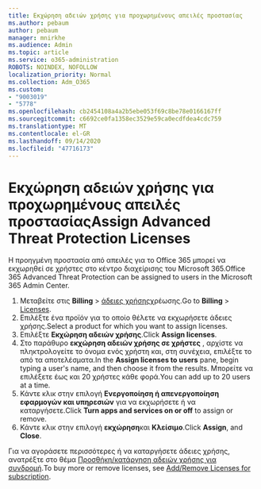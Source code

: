 ```yaml
---
title: Εκχώρηση αδειών χρήσης για προχωρημένους απειλές προστασίας
ms.author: pebaum
author: pebaum
manager: mnirkhe
ms.audience: Admin
ms.topic: article
ms.service: o365-administration
ROBOTS: NOINDEX, NOFOLLOW
localization_priority: Normal
ms.collection: Adm_O365
ms.custom:
- "9003019"
- "5778"
ms.openlocfilehash: cb2454108a4a2b5ebe053f69c8be78e0166167ff
ms.sourcegitcommit: c6692ce0fa1358ec3529e59ca0ecdfdea4cdc759
ms.translationtype: MT
ms.contentlocale: el-GR
ms.lasthandoff: 09/14/2020
ms.locfileid: "47716173"
---
```

# <a name="assign-advanced-threat-protection-licenses"></a><span data-ttu-id="ef653-102">Εκχώρηση αδειών χρήσης για προχωρημένους απειλές προστασίας</span><span class="sxs-lookup"><span data-stu-id="ef653-102">Assign Advanced Threat Protection Licenses</span></span>

<span data-ttu-id="ef653-103">Η προηγμένη προστασία από απειλές για το Office 365 μπορεί να εκχωρηθεί σε χρήστες στο κέντρο διαχείρισης του Microsoft 365.</span><span class="sxs-lookup"><span data-stu-id="ef653-103">Office 365 Advanced Threat Protection can be assigned to users in the Microsoft 365 Admin Center.</span></span>

1. <span data-ttu-id="ef653-104">Μεταβείτε στις **Billing**  >  [άδειες χρήσης](https://go.microsoft.com/fwlink/p/?linkid=842264)χρέωσης.</span><span class="sxs-lookup"><span data-stu-id="ef653-104">Go to **Billing** > [Licenses](https://go.microsoft.com/fwlink/p/?linkid=842264).</span></span>
2. <span data-ttu-id="ef653-105">Επιλέξτε ένα προϊόν για το οποίο θέλετε να εκχωρήσετε άδειες χρήσης.</span><span class="sxs-lookup"><span data-stu-id="ef653-105">Select a product for which you want to assign licenses.</span></span>
3. <span data-ttu-id="ef653-106">Επιλέξτε **Εκχώρηση αδειών χρήσης**.</span><span class="sxs-lookup"><span data-stu-id="ef653-106">Click **Assign licenses**.</span></span>
4. <span data-ttu-id="ef653-107">Στο παράθυρο **εκχώρηση αδειών χρήσης σε χρήστες**  , αρχίστε να πληκτρολογείτε το όνομα ενός χρήστη και, στη συνέχεια, επιλέξτε το από τα αποτελέσματα.</span><span class="sxs-lookup"><span data-stu-id="ef653-107">In the **Assign licenses to users**  pane, begin typing a user's name, and then choose it from the results.</span></span> <span data-ttu-id="ef653-108">Μπορείτε να επιλέξετε έως και 20 χρήστες κάθε φορά.</span><span class="sxs-lookup"><span data-stu-id="ef653-108">You can add up to 20 users at a time.</span></span>
5. <span data-ttu-id="ef653-109">Κάντε κλικ στην επιλογή **Ενεργοποίηση ή απενεργοποίηση εφαρμογών και υπηρεσιών**  για να εκχωρήσετε ή να καταργήσετε.</span><span class="sxs-lookup"><span data-stu-id="ef653-109">Click **Turn apps and services on or off**  to assign or remove.</span></span>
6. <span data-ttu-id="ef653-110">Κάντε κλικ στην επιλογή **εκχώρηση**και  **Κλείσιμο**.</span><span class="sxs-lookup"><span data-stu-id="ef653-110">Click **Assign**, and  **Close**.</span></span>

<span data-ttu-id="ef653-111">Για να αγοράσετε περισσότερες ή να καταργήσετε άδειες χρήσης, ανατρέξτε στο θέμα [Προσθήκη/κατάργηση αδειών χρήσης για συνδρομή](https://docs.microsoft.com/microsoft-365/commerce/licenses/buy-licenses?view=o365-worldwide#add-or-remove-licenses-for-your-business-subscription).</span><span class="sxs-lookup"><span data-stu-id="ef653-111">To buy more or remove licenses, see [Add/Remove Licenses for subscription](https://docs.microsoft.com/microsoft-365/commerce/licenses/buy-licenses?view=o365-worldwide#add-or-remove-licenses-for-your-business-subscription).</span></span>